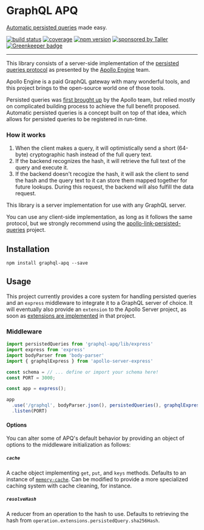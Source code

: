 # GraphQL APQ

[Automatic persisted queries](https://www.apollographql.com/docs/engine/auto-persisted-queries.html) made easy.

[![build status](https://img.shields.io/travis/lucasconstantino/graphql-apq/master.svg?style=flat-square)](https://travis-ci.org/lucasconstantino/graphql-apq)
[![coverage](https://img.shields.io/codecov/c/github/lucasconstantino/graphql-apq.svg?style=flat-square)](https://codecov.io/github/lucasconstantino/graphql-apq)
[![npm version](https://img.shields.io/npm/v/graphql-apq.svg?style=flat-square)](https://www.npmjs.com/package/graphql-apq)
[![sponsored by Taller](https://raw.githubusercontent.com/TallerWebSolutions/tallerwebsolutions.github.io/master/sponsored-by-taller.png)](https://taller.net.br/en/) [![Greenkeeper badge](https://badges.greenkeeper.io/lucasconstantino/graphql-apq.svg)](https://greenkeeper.io/)

---

This library consists of a server-side implementation of the [persisted queries protocol](https://github.com/apollographql/apollo-link-persisted-queries#protocol) as presented by the [Apollo Engine](https://www.apollographql.com/engine) team.

Apollo Engine is a paid GraphQL gateway with many wonderful tools, and this project brings to the open-source world one of those tools.

Persisted queries was [first brought up](https://dev-blog.apollodata.com/persisted-graphql-queries-with-apollo-client-119fd7e6bba5) by the Apollo team, but relied mostly on complicated building process to achieve the full benefit proposed. Automatic persisted queries is a concept built on top of that idea, which allows for persisted queries to be registered in run-time.

### How it works

1.  When the client makes a query, it will optimistically send a short (64-byte) cryptographic hash instead of the full query text.
1.  If the backend recognizes the hash, it will retrieve the full text of the query and execute it.
1.  If the backend doesn't recogize the hash, it will ask the client to send the hash and the query text to it can store them mapped together for future lookups. During this request, the backend will also fulfill the data request.

This library is a server implementation for use with any GraphQL server.

You can use any client-side implementation, as long as it follows the same protocol, but we strongly recommend using the [apollo-link-persisted-queries](https://github.com/apollographql/apollo-link-persisted-queries) project.

## Installation

```
npm install graphql-apq --save
```

## Usage

This project currently provides a core system for handling persisted queries and an `express` middleware to integrate it to a GraphQL server of choice. It will eventually also provide an `extension` to the Apollo Server project, as soon as [extensions are implemented](https://github.com/apollographql/apollo-server/pull/1105) in that project.

### Middleware

```js
import persistedQueries from 'graphql-apq/lib/express'
import express from 'express'
import bodyParser from 'body-parser'
import { graphqlExpress } from 'apollo-server-express'

const schema = // ... define or import your schema here!
const PORT = 3000;

const app = express();

app
  .use('/graphql', bodyParser.json(), persistedQueries(), graphqlExpress({ schema }))
  .listen(PORT)
```

#### Options

You can alter some of APQ's default behavior by providing an object of
options to the middleware initialization as follows:

##### `cache`

A cache object implementing `get`, `put`, and `keys` methods. Defaults
to an instance of [`memory-cache`](https://github.com/ptarjan/node-cache).
Can be modified to provide a more specialized caching system with cache
cleaning, for instance.

##### `resolveHash`

A reducer from an operation to the hash to use. Defaults to retrieving the
hash from `operation.extensions.persistedQuery.sha256Hash`.
